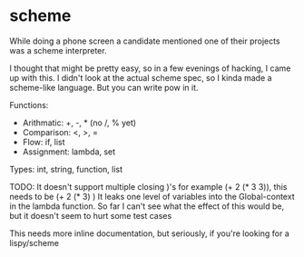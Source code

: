 # scheme

While doing a phone screen a candidate mentioned one of their projects was a scheme interpreter.

I thought that might be pretty easy, so in a few evenings of hacking, I came up with this. I didn't look at the actual scheme spec, so I kinda made a scheme-like language. But you can write pow in it. 

Functions:

* Arithmatic: +, -, * (no /, % yet)
* Comparison: <, >, =
* Flow: if, list
*  Assignment: lambda, set
   

Types: int, string, function, list

TODO:
  It doesn't  support multiple closing )'s for example (+ 2 (* 3 3)), this needs to be (+ 2 (* 3) )
  It leaks one level of variables into the Global-context in the lambda function. So far I can't see what the 
    effect of this would be, but it doesn't seem to hurt some test cases

  This needs more inline documentation, but seriously, if you're looking for a lispy/scheme
